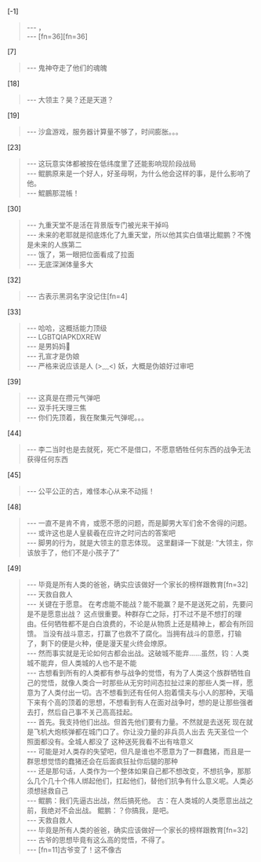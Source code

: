 
[-1] 
>--- ，<br>
>--- [fn=36][fn=36]<br>

[7] 
>--- 鬼神夺走了他们的魂魄<br>

[18] 
>--- 大领主？昊？还是天道？<br>

[19] 
>--- 沙盒游戏，服务器计算量不够了，时间膨胀。。。<br>

[23] 
>--- 这玩意实体都被按在低纬度里了还能影响现阶段战局<br>
>--- 鲲鹏原来是一个好人，好圣母啊，为什么他会这样的事，是什么影响了他。<br>
>--- 鯤鵬那混帳！<br>

[30] 
>--- 九重天堂不是活在背景版专门被光来干掉吗<br>
>--- 未来的老耶就是彻底炼化了九重天堂，所以他其实白值堪比鲲鹏？不愧是未来的人族第二<br>
>--- 饿了，第一眼把位面看成了拉面<br>
>--- 无底深渊体量多大<br>

[32] 
>--- 古表示黑洞名字没记住[fn=4]<br>

[33] 
>--- 哈哈，这概括能力顶级<br>
>--- LGBTQIAPKDXREW<br>
>--- 是男妈妈👀<br>
>--- 孔宣才是伪娘<br>
>--- 严格来说应该是人  (>﹏<) 妖，大概是伪娘好过审吧<br>

[39] 
>--- 这真是在攒元气弹吧<br>
>--- 双手托天理三焦<br>
>--- 你们先顶着，我在聚集元气弹呢。。。<br>

[44] 
>--- 李二当时也是去就死，死亡不是借口，不愿意牺牲任何东西的战争无法获得任何东西<br>

[45] 
>--- 公平公正的古，难怪本心从来不动摇！<br>

[48] 
>--- 一直不是肯不肯，或愿不愿的问题，而是脚男大军们舍不舍得的问题。<br>
>--- 或许这也是人皇裴羲在应许之时问古的答案吧<br>
>--- 脚男的行为，就是大领主的意志体现。 这里翻译一下就是:
“大领主，你该放手了，他们不是小孩子了”<br>

[49] 
>--- 毕竟是所有人类的爸爸，确实应该做好一个家长的榜样跟教育[fn=32]<br>
>--- 天救自救人<br>
>--- 关键在于愿意。
在考虑能不能战？能不能赢？是不是送死之前，先要问是不是愿意出战？
这点很重要。种群存亡之际，打不过不是不想打的理由。任何牺牲都不是白白浪费的，不论是从物质上还是精神上，都会有所回馈。
当没有战斗意志，打赢了也救不了腐化。当拥有战斗的意愿，打输了，剩下的便是火种，便是漫天星火终会燎原。<br>
>--- 然而事实就是无论如何古都会出战。这破城不能弃……虽然，钧︰人类城不能弃，但人类城的人也不是不能<br>
>--- 古想看到所有的人类都有参与战争的觉悟，有为了人类这个族群牺牲自己的觉悟，就像人类合一时那些从无穷时间态拉扯过来的那些人类一样，愿意为了人类付出一切。古不想看到还有任何人抱着懦夫与小人的那种，天塌下来有个高的顶着的思想，不想看到有人在面对战争时，想的是让那些强者去打，然后自己事不关己高高挂起。<br>
>--- 首先。我支持他们出战。但首先他们要有力量。不然就是去送死  现在就是飞机大炮核弹都在城门口了。你让没力量的非兵员人出去 先天圣位一个照面都没有。全城人都没了 这种送死我看不出有啥意义<br>
>--- 可能是对人类存的失望吧，但凡是谁也不愿意为了一群蠢猪，而且是一群思想觉悟的蠢猪还会在后面疯狂扯你后腿的那种<br>
>--- 还是那句话，人类作为一个整体如果自己都不想改变，不想抗争，那那么几个几十个伟人绑起他们，扛起他们，替他们抗争有什么意义呢。人类必须想拯救自己<br>
>--- 鲲鹏：我们先逼古出战，然后搞死他。
古：在人类城的人类愿意出战之前，我绝对不会出战。
鲲鹏：？你搞我，是吧。<br>
>--- 天救自救人<br>
>--- 毕竟是所有人类的爸爸，确实应该做好一个家长的榜样跟教育[fn=32]<br>
>--- 古爷的思想毕竟有这么高的觉悟，不得了。<br>
>--- [fn=11]古爷变了！这不像古<br>
